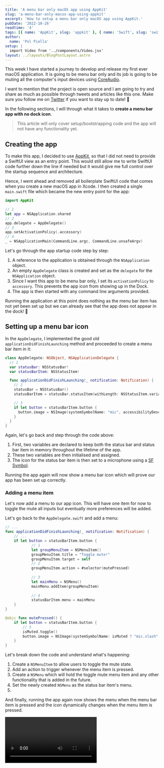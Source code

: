 ```yaml
---
title: 'A menu bar only macOS app using AppKit'
slug: 'a-menu-bar-only-macos-app-using-appkit'
excerpt: 'How to setup a menu bar only macOS app using AppKit.'
pubDate: '2022-10-26'
readtime: '4'
tags: [{ name: 'AppKit', slug: 'appkit' }, { name: 'Swift', slug: 'swift' }]
author:
  name: 'Pol Piella'
setup: |
  import Video from '../components/Video.jsx'
layout: ../layouts/BlogPostLayout.astro
---
```


This week I have started a journey to develop and release my first ever macOS application. It is going to be menu bar only and its job is going to be muting all the computer's input devices using [CoreAudio](https://developer.apple.com/documentation/coreaudio). 

I want to mention that the project is open source and I am going to try and share as much as possible through tweets and articles like this one. Make sure you follow me on [Twitter](https://pol.link/twitter) if you want to stay up to date! 👀

In the following sections, I will through what it takes to **create a menu bar app with no dock icon**.

> This article will only cover setup/bootstrapping code and the app will not have any functionality yet.

## Creating the app

To make this app, I decided to use [AppKit](https://developer.apple.com/documentation/appkit), so that I did not need to provide a SwiftUI view as an entry point. This would still allow me to write SwiftUI code further down the line if needed but it would give me full control over the startup sequence and architecture.

Hence, I went ahead and removed all boilerplate SwiftUI code that comes when you create a new macOS app in Xcode. I then created a single `main.swift` file which became the new entry point for the app:

```swift:main.swift
import AppKit

// 1
let app = NSApplication.shared
// 2
app.delegate = AppDelegate()
// 3
app.setActivationPolicy(.accessory)
// 4
_ = NSApplicationMain(CommandLine.argc, CommandLine.unsafeArgv)
```

Let's go through the app startup code step by step:

1. A reference to the application is obtained through the `NSApplication` object.
2. An empty `AppDelegate` class is created and set as the `delegate` for the `NSApplication` object.
3. Since I want this app to be menu bar only, I set its `activationPolicy` to `accessory`. This prevents the app icon from showing up in the Dock.
4. The app is then started with any command line arguments provided.

Running the application at this point does nothing as the menu bar item has not yet been set up but we can already see that the app does not appear in the dock! 🎉

## Setting up a menu bar icon

In the `AppDelegate`, I implemented the good old `applicationDidFinishLaunching` method and proceeded to create a menu bar item in it:

```swift:AppDelegate.swift
class AppDelegate: NSObject, NSApplicationDelegate {
  // 1
  var statusBar: NSStatusBar!
  var statusBarItem: NSStatusItem!

  func applicationDidFinishLaunching(_ notification: Notification) {
    // 2
    statusBar = NSStatusBar()
    statusBarItem = statusBar.statusItem(withLength: NSStatusItem.variableLength)

    // 3
    if let button = statusBarItem.button {
      button.image = NSImage(systemSymbolName: "mic", accessibilityDescription: nil)
    }
  }
}
```

Again, let's go back and step through the code above:

1. First, two variables are declared to keep both the status bar and status bar item in memory throughout the lifetime of the app.
2. These two variables are then initialised and assigned.
3. The icon for the status bar item is then set to a microphone using a [SF Symbol](https://developer.apple.com/sf-symbols/).

Running the app again will now show a menu bar icon which will prove our app has been set up correctly. 

### Adding a menu item

Let's now add a menu to our app icon. This will have one item for now to toggle the mute all inputs but eventually more preferences will be added.

Let's go back to the `AppDelegate.swift` and add a menu:
```swift:AppDelegate.swift
// ...
func applicationDidFinishLaunching(_ notification: Notification) {
	// ...
	if let button = statusBarItem.button {
			// 1
			let groupMenuItem = NSMenuItem()
			groupMenuItem.title = "Toggle mute!"
			groupMenuItem.target = self
			// 2
			groupMenuItem.action = #selector(mutePressed)
			
			// 3
			let mainMenu = NSMenu()
			mainMenu.addItem(groupMenuItem)
			
			// 4
			statusBarItem.menu = mainMenu
	}
}

@objc func mutePressed() {
	if let button = statusBarItem.button {
		// 5
		isMuted.toggle()
		button.image = NSImage(systemSymbolName: isMuted ? "mic.slash" : "mic", accessibilityDescription: nil)
	}
}
```

Let's break down the code and understand what's happening:
1. Create a `NSMenuItem` to allow users to toggle the mute state.
2. Add an action to trigger whenever the menu item is pressed.
3. Create a `NSMenu` which will hold the toggle mute menu item and any other functionality that is added in the future.
4. Set the newly created `NSMenu` as the status bar item's menu.
5. 

And finally, running the app again now shows the menu when the menu bar item is pressed and the icon dynamically changes when the menu item is pressed.

<Video src='/assets/posts/a-menu-bar-only-macos-app-using-appkit/toggle-mute.mp4' />

## More to come...
In future articles, I will share how I set up a floating window to convey some extra information, dynamically update and show content based on keyboard shortcuts and many others...
